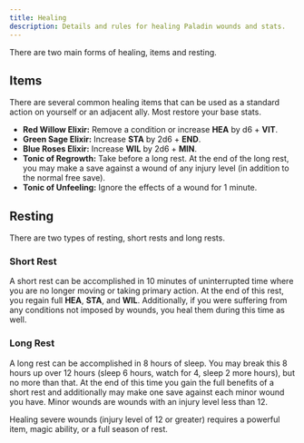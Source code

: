 ```yaml
---
title: Healing
description: Details and rules for healing Paladin wounds and stats.
---
```


There are two main forms of healing, items and resting.

## Items

There are several common healing items that can be used as a standard action on yourself or an adjacent ally. Most restore your base stats.

- **Red Willow Elixir:** Remove a condition or increase **HEA** by d6 + **VIT**.
- **Green Sage Elixir:** Increase **STA** by 2d6 + **END**.
- **Blue Roses Elixir:** Increase **WIL** by 2d6 + **MIN**.
- **Tonic of Regrowth:** Take before a long rest. At the end of the long rest, you may make a save against a wound of any injury level (in addition to the normal free save).
- **Tonic of Unfeeling:** Ignore the effects of a wound for 1 minute.

## Resting

There are two types of resting, short rests and long rests.

### Short Rest

A short rest can be accomplished in 10 minutes of uninterrupted time where you are no longer moving or taking primary action. At the end of this rest, you regain full **HEA**, **STA**, and **WIL**. Additionally, if you were suffering from any conditions not imposed by wounds, you heal them during this time as well.

### Long Rest

A long rest can be accomplished in 8 hours of sleep. You may break this 8 hours up over 12 hours (sleep 6 hours, watch for 4, sleep 2 more hours), but no more than that. At the end of this time you gain the full benefits of a short rest and additionally may make one save against each minor wound you have. Minor wounds are wounds with an injury level less than 12.

Healing severe wounds (injury level of 12 or greater) requires a powerful item, magic ability, or a full season of rest.
